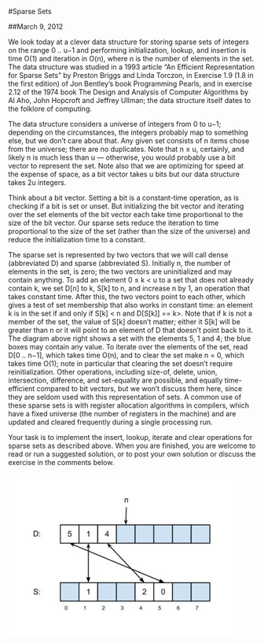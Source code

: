 #Sparse Sets

##March 9, 2012

We look today at a clever data structure for storing sparse sets of integers on the range 0 .. u−1 and performing initialization, lookup, and insertion is time O(1) and iteration in O(n), where n is the number of elements in the set. The data structure was studied in a 1993 article “An Efficient Representation for Sparse Sets” by Preston Briggs and Linda Torczon, in Exercise 1.9 (1.8 in the first edition) of Jon Bentley’s book Programming Pearls, and in exercise 2.12 of the 1974 book The Design and Analysis of Computer Algorithms by Al Aho, John Hopcroft and Jeffrey Ullman; the data structure itself dates to the folklore of computing.

The data structure considers a universe of integers from 0 to u−1; depending on the circumstances, the integers probably map to something else, but we don’t care about that. Any given set consists of n items chose from the universe; there are no duplicates. Note that n ≤ u, certainly, and likely n is much less than u — otherwise, you would probably use a bit vector to represent the set. Note also that we are optimizing for speed at the expense of space, as a bit vector takes u bits but our data structure takes 2u integers.

Think about a bit vector. Setting a bit is a constant-time operation, as is checking if a bit is set or unset. But initializing the bit vector and iterating over the set elements of the bit vector each take time proportional to the size of the bit vector. Our sparse sets reduce the iteration to time proportional to the size of the set (rather than the size of the universe) and reduce the initialization time to a constant.

The sparse set is represented by two vectors that we will call dense (abbreviated D) and sparse (abbreviated S). Initially n, the number of elements in the set, is zero; the two vectors are uninitialized and may contain anything. To add an element 0 ≤ k < u to a set that does not already contain k, we set D[n] to k, S[k] to n, and increase n by 1, an operation that takes constant time. After this, the two vectors point to each other, which gives a test of set membership that also works in constant time: an element k is in the set if and only if S[k] < n and D[S[k]] == k>. Note that if k is not a member of the set, the value of S[k] doesn’t matter; either it S[k] will be greater than n or it will point to an element of D that doesn’t point back to it. The diagram above right shows a set with the elements 5, 1 and 4; the blue boxes may contain any value. To iterate over the elements of the set, read D[0 .. n−1], which takes time O(n), and to clear the set make n = 0, which takes time O(1); note in particular that clearing the set doesn’t require reinitialization. Other operations, including size-of, delete, union, intersection, difference, and set-equality are possible, and equally time-efficient compared to bit vectors, but we won’t discuss them here, since they are seldom used with this representation of sets. A common use of these sparse sets is with register allocation algorithms in compilers, which have a fixed universe (the number of registers in the machine) and are updated and cleared frequently during a single processing run.

Your task is to implement the insert, lookup, iterate and clear operations for sparse sets as described above. When you are finished, you are welcome to read or run a suggested solution, or to post your own solution or discuss the exercise in the comments below.

![Sparse set](./sparse-set.png "Sparse set")

